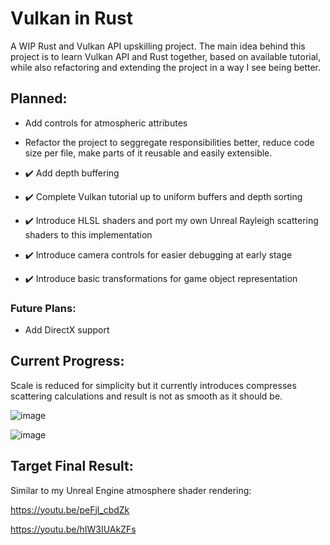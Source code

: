 # Vulkan in Rust
A WIP Rust and Vulkan API upskilling project. 
The main idea behind this project is to learn Vulkan API and Rust together, based on available tutorial, while also refactoring and extending the project in a way I see being better.

## Planned:
- Add controls for atmospheric attributes
- Refactor the project to seggregate responsibilities better, reduce code size per file, make parts of it reusable and easily extensible.

- :heavy_check_mark: Add depth buffering
- :heavy_check_mark: Complete Vulkan tutorial up to uniform buffers and depth sorting
- :heavy_check_mark: Introduce HLSL shaders and port my own Unreal Rayleigh scattering shaders to this implementation
- :heavy_check_mark: Introduce camera controls for easier debugging at early stage
- :heavy_check_mark: Introduce basic transformations for game object representation

### Future Plans:
- Add DirectX support


## Current Progress:
Scale is reduced for simplicity but it currently introduces compresses scattering calculations and result is not as smooth as it should be. 

![image](https://github.com/user-attachments/assets/4b3c6244-899c-43cf-bcdc-264a4c5225c7)


![image](https://github.com/user-attachments/assets/3c23bce8-ef6e-49fc-83b6-26733b931f5d)


## Target Final Result:
Similar to my Unreal Engine atmosphere shader rendering:

https://youtu.be/peFjl_cbdZk

https://youtu.be/hIW3IUAkZFs
